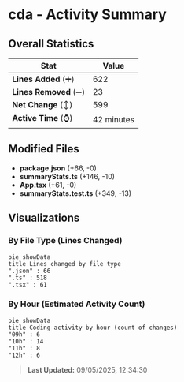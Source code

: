 # cda - Activity Summary 

## Overall Statistics

| Stat                   | Value                                                             |
| ---------------------- | ----------------------------------------------------------------- |
| **Lines Added** (➕)   | 622                                          |
| **Lines Removed** (➖) | 23                                        |
| **Net Change** (↕)    | 599                |
| **Active Time** (⌚)   | 42 minutes |


## Modified Files
- **package.json** (+66, -0)
- **summaryStats.ts** (+146, -10)
- **App.tsx** (+61, -0)
- **summaryStats.test.ts** (+349, -13)

## Visualizations

### By File Type (Lines Changed)

```mermaid
pie showData
title Lines changed by file type
".json" : 66
".ts" : 518
".tsx" : 61
```

### By Hour (Estimated Activity Count)

```mermaid
pie showData
title Coding activity by hour (count of changes)
"09h" : 6
"10h" : 14
"11h" : 8
"12h" : 6
```


> **Last Updated:** 09/05/2025, 12:34:30